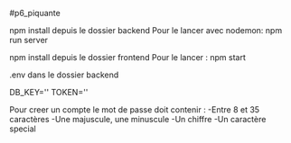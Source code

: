 #p6_piquante

npm install depuis le dossier backend
Pour le lancer avec nodemon: npm run server

npm install depuis le dossier frontend
Pour le lancer : npm start

.env dans le dossier backend

DB_KEY=''
TOKEN=''

Pour creer un compte le mot de passe doit contenir :
-Entre 8 et 35 caractères 
-Une majuscule, une minuscule
-Un chiffre
-Un caractère special